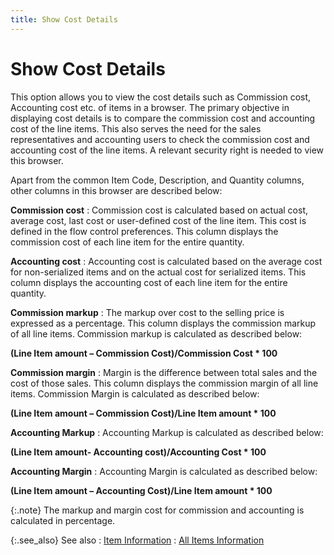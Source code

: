 ```yaml
---
title: Show Cost Details
---
```


# Show Cost Details


This option allows you to view the cost details such as Commission cost,  Accounting cost etc. of items in a browser. The primary objective in displaying  cost details is to compare the commission cost and accounting cost of  the line items. This also serves the need for the sales representatives  and accounting users to check the commission cost and accounting cost  of the line items. A relevant security right is needed to view this browser.


Apart from the common Item Code, Description, and Quantity columns,  other columns in this browser are described below:


**Commission cost**
: Commission cost is calculated based on actual cost,  average cost, last cost or user-defined cost of the line item. This cost  is defined in the flow control preferences. This column displays the commission  cost of each line item for the entire quantity.


**Accounting cost**
: Accounting cost is calculated based on the average  cost for non-serialized items and on the actual cost for serialized items.  This column displays the accounting cost of each line item for the entire  quantity.


**Commission markup**
: The markup over cost to the selling price is expressed  as a percentage. This column displays the commission markup of all line  items. Commission markup is calculated as described below:


**(Line Item amount – Commission Cost)/Commission  Cost \* 100**


**Commission margin**
: Margin is the difference between total sales and  the cost of those sales. This column displays the commission margin of  all line items. Commission Margin is calculated as described below:


**(Line Item amount – Commission Cost)/Line  Item amount \* 100**


**Accounting Markup**
: Accounting Markup is calculated as described below:


**(Line Item amount- Accounting cost)/Accounting  Cost \* 100**


**Accounting Margin**
: Accounting Margin is calculated as described below:


**(Line Item amount – Accounting Cost)/Line  Item amount \* 100**


{:.note}
The markup and margin cost for commission  and accounting is calculated in percentage.


{:.see_also}
See also
: [Item  Information]({{site.sp_baseurl}}/sales-docs/docs-profile/options/items/item_information_items_option_sales_contents.html)
: [All  Items Information]({{site.sp_baseurl}}/sales-docs/docs-profile/options/all-items/all_items_information_options_sales.html)
